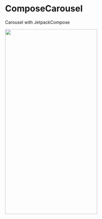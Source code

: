 # ComposeCarousel
Carousel with JetpackCompose

<img src="https://user-images.githubusercontent.com/10692245/209451400-b7b58c10-e650-4c67-a674-be4238a69dfa.gif" width="300" height="600"/>
